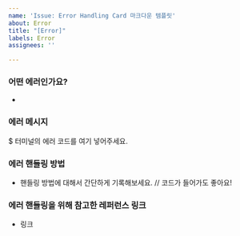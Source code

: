 ```yaml
---
name: 'Issue: Error Handling Card 마크다운 템플릿'
about: Error
title: "[Error]"
labels: Error
assignees: ''

---
```


### 어떤 에러인가요?
* 

### 에러 메시지
$ 터미널의 에러 코드를 여기 넣어주세요.

### 에러 핸들링 방법
* 핸들링 방법에 대해서 간단하게 기록해보세요.
// 코드가 들어가도 좋아요!

### 에러 핸들링을 위해 참고한 레퍼런스 링크
* 링크
